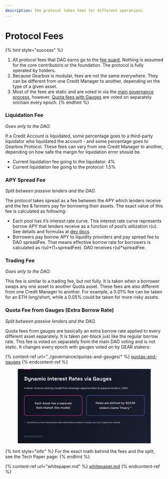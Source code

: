 ```yaml
---
description: The protocol takes fees for different operations.
---
```


# Protocol Fees

{% hint style="success" %}
1. All protocol fees that DAO earns go to the [fee guard](../governance/setup/guards-multisigs.md#fee-temporary-guard-5-10). Nothing is assumed for the core contributors or the foundation. The protocol is fully operated by holders.
2. Because Gearbox is modular, fees are not the same everywhere. They can be different from one Credit Manager to another, depending on the type of a given asset.
3. Most of the fees are static and are voted in via the [main governance process](../governance/setup/), however, [Quota fees with Gauges](../governance/quotas-and-gauges/) are voted on separately onchain every epoch.
{% endhint %}

### **Liquidation Fee**

_Goes only to the DAO._

If a Credit Account is liquidated, some percentage goes to a third-party liquidator who liquidated the account - and some percentage goes to Gearbox Protocol. These fees can vary from one Credit Manager to another, depending on how safe the margin for liquidation error should be.

* Current liquidation fee going to the liquidator: 4%
* Current liquidation fee going to the protocol: 1.5%

### APY Spread Fee

_Split between passive lenders and the DAO._

The protocol takes spread as a fee between the APY which lenders receive and the fee & farmers pay for borrowing their assets. The exact value of this fee is calculated as following:

* Each pool has it’s interest rate curve. This interest rate curve represents borrow APY that lenders receive as a function of pool’s utilization r(u). See details and formulas at [dev docs](https://dev.gearbox.fi/docs/documentation/pools/intro/#rt---borrow-apy).
* Borrowers pay borrow APY to liquidity providers and pay spread fee to DAO spreadFee. That means effective borrow rate for borrowers is calculated as r(u)\*(1+spreadFee). DAO receives r(u)\*spreadFee.

### Trading Fee

_Goes only to the DAO._

This fee is similar to a trading fee, but not fully. It is taken when a borrower swaps any one asset to another Quota asset. These fees are also different from one Credit Manager to another. For example, a 0.01% fee can be taken for an ETH long/short, while a 0.05% could be taken for more risky assets.

### Quota Fee from Gauges (Extra Borrow Rate)

_Split between passive lenders and the DAO._

Quota fees from gauges are basically an extra borrow rate applied to every different asset separately. It is taken per-block just like the regular borrow rate. This fee is voted on separately from the main DAO voting and is not static. It changes every epoch with gauges voted on by GEAR stakers:

{% content-ref url="../governance/quotas-and-gauges/" %}
[quotas-and-gauges](../governance/quotas-and-gauges/)
{% endcontent-ref %}

<figure><img src="../.gitbook/assets/GEAR Gauges Quotas.png" alt=""><figcaption></figcaption></figure>

{% hint style="info" %}
For the exact math behind the fees and the split, see the Tech Paper page:
{% endhint %}

{% content-ref url="whitepaper.md" %}
[whitepaper.md](whitepaper.md)
{% endcontent-ref %}
